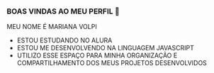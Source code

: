 ### BOAS VINDAS AO MEU PERFIL 💜

MEU NOME É MARIANA VOLPI

- ESTOU ESTUDANDO NO ALURA
- ESTOU ME DESENVOLVENDO NA LINGUAGEM JAVASCRIPT
- UTILIZO ESSE ESPAÇO PARA MINHA ORGANIZAÇÃO E COMPARTILHAMENTO DOS MEUS PROJETOS DESENVOLVIDOS

